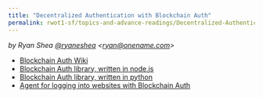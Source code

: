 ```yaml
---
title: "Decentralized Authentication with Blockchain Auth"
permalink: rwot1-sf/topics-and-advance-readings/Decentralized-Authentication-with-Blockchain-Auth/
---
```


*by Ryan Shea [@ryaneshea](https://twitter.com/ryaneshea) \<ryan@onename.com\>*

+ [Blockchain Auth Wiki](https://github.com/blockstack/blockchain-id/wiki/Blockchain-Auth)
+ [Blockchain Auth library, written in node.js](https://github.com/blockstack/blockchain-auth-js)
+ [Blockchain Auth library, written in python](https://github.com/blockstack/blockchain-auth-python)
+ [Agent for logging into websites with Blockchain Auth](https://github.com/blockstack/blockchain-auth-agent)
